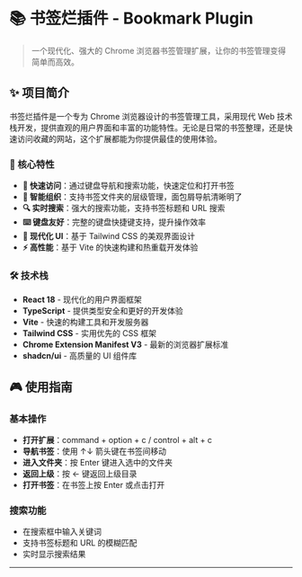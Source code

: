 # 📚 书签烂插件 - Bookmark Plugin

> 一个现代化、强大的 Chrome 浏览器书签管理扩展，让你的书签管理变得简单而高效。

## ✨ 项目简介

书签烂插件是一个专为 Chrome 浏览器设计的书签管理工具，采用现代 Web 技术栈开发，提供直观的用户界面和丰富的功能特性。无论是日常的书签整理，还是快速访问收藏的网站，这个扩展都能为你提供最佳的使用体验。

### 🎯 核心特性

- **🚀 快速访问**：通过键盘导航和搜索功能，快速定位和打开书签
- **📁 智能组织**：支持书签文件夹的层级管理，面包屑导航清晰明了
- **🔍 实时搜索**：强大的搜索功能，支持书签标题和 URL 搜索
- **⌨️ 键盘友好**：完整的键盘快捷键支持，提升操作效率
- **🎨 现代化 UI**：基于 Tailwind CSS 的美观界面设计
- **⚡ 高性能**：基于 Vite 的快速构建和热重载开发体验

### 🛠️ 技术栈

- **React 18** - 现代化的用户界面框架
- **TypeScript** - 提供类型安全和更好的开发体验
- **Vite** - 快速的构建工具和开发服务器
- **Tailwind CSS** - 实用优先的 CSS 框架
- **Chrome Extension Manifest V3** - 最新的浏览器扩展标准
- **shadcn/ui** - 高质量的 UI 组件库

## 🎮 使用指南

### 基本操作

- **打开扩展**：command + option + c / control + alt + c
- **导航书签**：使用 ↑↓ 箭头键在书签间移动
- **进入文件夹**：按 Enter 键进入选中的文件夹
- **返回上级**：按 ← 键返回上级目录
- **打开书签**：在书签上按 Enter 或点击打开

### 搜索功能

- 在搜索框中输入关键词
- 支持书签标题和 URL 的模糊匹配
- 实时显示搜索结果

---
